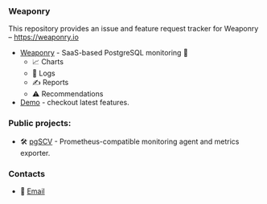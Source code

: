 ### Weaponry 

This repository provides an issue and feature request tracker for Weaponry – https://weaponry.io

- [Weaponry](https://weaponry.io) - SaaS-based PostgreSQL monitoring 🐘
  - 📈 Charts
  - 📖 Logs
  - ✍️ Reports
  - ⚠️ Recommendations
- [Demo](https://demo.weaponry.io) - checkout latest features.

### Public projects:
- 🛠 [pgSCV](https://github.com/weaponry/pgscv) - Prometheus-compatible monitoring agent and metrics exporter.  

### Contacts
- 📨 [Email](mailto:team@weaponry.io)